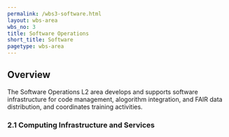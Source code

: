 ```yaml
---
permalink: /wbs3-software.html
layout: wbs-area
wbs_no: 3
title: Software Operations
short_title: Software
pagetype: wbs-area
---
```


## Overview
The Software Operations L2 area develops and supports software infrastructure for code management, alogorithm integration, and FAIR data distribution, and coordinates training activities.

### 2.1 Computing Infrastructure and Services

